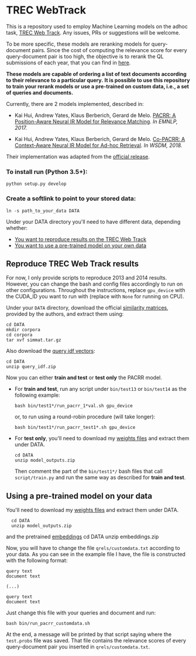 # TREC WebTrack 
This is a repository used to employ Machine Learning models on the adhoc task, [TREC Web Track](https://trec.nist.gov/data/webmain.html).
Any issues, PRs or suggestions will be welcome.

To be more specific, these models are reranking models for query-document pairs.
Since the cost of computing the relevance score for every query-document pair is too 
high, the objective is to rerank the QL submissions of each 
year, that you can find in [here](https://github.com/trec-web/trec-web-2014/tree/master/data/runs/baselines).


**These models are capable of ordering a list of text documents according to their relevance to a particular query.**
**It is possible to use this repository to train your rerank models or use a pre-trained on custom data, i.e., 
a set of queries and documents.**


Currently, there are 2 models implemented, described in:

- Kai Hui, Andrew Yates, Klaus Berberich, Gerard de Melo.
[PACRR: A Position-Aware Neural IR Model for Relevance Matching](https://arxiv.org/pdf/1704.03940.pdf).
*In EMNLP, 2017.*

- Kai Hui, Andrew Yates, Klaus Berberich, Gerard de Melo.
 [Co-PACRR: A Context-Aware Neural IR Model for Ad-hoc Retrieval](https://arxiv.org/pdf/1706.10192.pdf). *In WSDM, 2018.*


Their implementation was adapted from the [official release](https://github.com/khui/repacrr).

### To install run (Python 3.5+):
    python setup.py develop

### Create a softlink to point to your stored data:
    ln -s path_to_your_data DATA

Under your DATA directory you'll need to have different data, depending whether:
- [You want to reproduce results on the TREC Web Track](#reproduce-trec-web-track-results)
- [You want to use a pre-trained model on your own data](#using-a-pre-trained-model-on-your-data)


## Reproduce TREC Web Track results
For now, I only provide scripts to  reproduce 2013 and 2014 results. However, you can change the bash and config files accordingly to run on other configurations.
Throughout the instructions, replace `gpu_device` with the CUDA_ID you want to run with (replace with `None` for running on CPU).

Under your `DATA` directory, download the official [similarity matrices](https://drive.google.com/file/d/0B3FrsWe6Y5YqdEtfSjI4N0h1LXM/view?usp=sharing), provided by the authors, and extract them using:

    cd DATA
    mkdir corpora
    cd corpora
    tar xvf simmat.tar.gz
    
Also download the [query idf vectors](https://drive.google.com/open?id=1rmdyYjcBGX0D8nVfpSE760MLiac1qx3C):

    cd DATA
    unzip query_idf.zip
    

Now you can either **train and test** or **test only** the PACRR model.
* For **train and test**, run any script under `bin/test13` or `bin/test14` as the following example: 
    
      bash bin/test1*/run_pacrr_1*val.sh gpu_device
      
    or, to run using a round-robin procedure (will take longer):

      bash bin/test1*/run_pacrr_test1*.sh gpu_device

* For **test only**, you'll need to download my [weights files](https://drive.google.com/open?id=14PaETJGPvNeLIo_YpcjaUak-gset0YLa) and extract them under DATA.
      
      cd DATA
      unzip model_outputs.zip
      
    Then comment the part of the `bin/test1*/` bash files that call `script/train.py` and run the same way as described for **train and test**.

## Using a pre-trained model on your data

You'll need to download my [weights files](https://drive.google.com/open?id=14PaETJGPvNeLIo_YpcjaUak-gset0YLa) and extract them under DATA.

      cd DATA
      unzip model_outputs.zip

and the pretrained [embeddings](https://www.dropbox.com/s/khi6aw48fijg14m/embeddings.zip?dl=0)
      cd DATA
      unzip embeddings.zip
      
      
Now, you will have to change the file `qrels/customdata.txt` according to your data. 
As you can see in the example file I have, the file is constructed with the following format:
```
query text
document text

(...)

query text
document text
```

Just change this file with your queries and document and run:

    bash bin/run_pacrr_customdata.sh

At the end, a message will be printed by that script saying where the `test.probs` file was saved.
That file contains the relevance scores of every query-document pair you inserted in `qrels/customdata.txt`.
     
